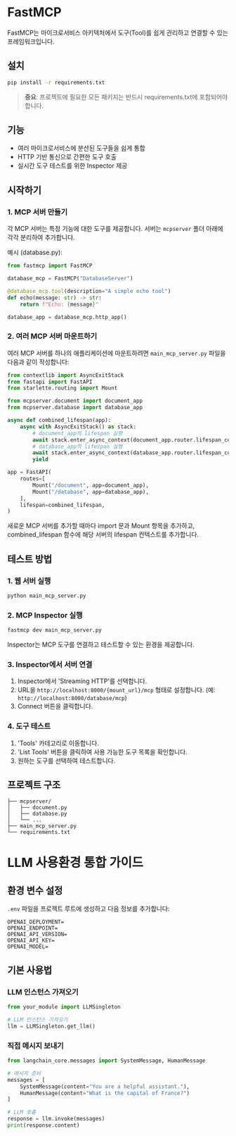 # FastMCP

FastMCP는 마이크로서비스 아키텍처에서 도구(Tool)를 쉽게 관리하고 연결할 수 있는 프레임워크입니다.

## 설치

```bash
pip install -r requirements.txt
```

> **중요**: 프로젝트에 필요한 모든 패키지는 반드시 requirements.txt에 포함되어야 합니다.

## 기능

- 여러 마이크로서비스에 분산된 도구들을 쉽게 통합
- HTTP 기반 통신으로 간편한 도구 호출
- 실시간 도구 테스트를 위한 Inspector 제공

## 시작하기

### 1. MCP 서버 만들기

각 MCP 서버는 특정 기능에 대한 도구를 제공합니다. 서버는 `mcpserver` 폴더 아래에 각각 분리하여 추가합니다.

예시 (database.py):
```python
from fastmcp import FastMCP

database_mcp = FastMCP("DatabaseServer")

@database_mcp.tool(description="A simple echo tool")
def echo(message: str) -> str:
    return f"Echo: {message}"

database_app = database_mcp.http_app()
```

### 2. 여러 MCP 서버 마운트하기

여러 MCP 서버를 하나의 애플리케이션에 마운트하려면 `main_mcp_server.py` 파일을 다음과 같이 작성합니다:

```python
from contextlib import AsyncExitStack
from fastapi import FastAPI
from starlette.routing import Mount

from mcpserver.document import document_app
from mcpserver.database import database_app

async def combined_lifespan(app):
    async with AsyncExitStack() as stack:
        # document_app의 lifespan 실행
        await stack.enter_async_context(document_app.router.lifespan_context(app))
        # database_app의 lifespan 실행
        await stack.enter_async_context(database_app.router.lifespan_context(app))
        yield

app = FastAPI(
    routes=[
        Mount("/document", app=document_app),
        Mount("/database", app=database_app),
    ],
    lifespan=combined_lifespan,
)
```

새로운 MCP 서버를 추가할 때마다 import 문과 Mount 항목을 추가하고, combined_lifespan 함수에 해당 서버의 lifespan 컨텍스트를 추가합니다.

## 테스트 방법

### 1. 웹 서버 실행

```bash
python main_mcp_server.py
```

### 2. MCP Inspector 실행

```bash
fastmcp dev main_mcp_server.py
```

Inspector는 MCP 도구를 연결하고 테스트할 수 있는 환경을 제공합니다.

### 3. Inspector에서 서버 연결

1. Inspector에서 'Streaming HTTP'를 선택합니다.
2. URL을 `http://localhost:8000/{mount_url}/mcp` 형태로 설정합니다.
   (예: `http://localhost:8000/database/mcp`)
3. Connect 버튼을 클릭합니다.

### 4. 도구 테스트

1. 'Tools' 카테고리로 이동합니다.
2. 'List Tools' 버튼을 클릭하여 사용 가능한 도구 목록을 확인합니다.
3. 원하는 도구를 선택하여 테스트합니다.

## 프로젝트 구조

```
├── mcpserver/
│   ├── document.py
│   ├── database.py
│   └── ...
├── main_mcp_server.py
└── requirements.txt
```
# LLM 사용환경 통합 가이드

## 환경 변수 설정
`.env` 파일을 프로젝트 루트에 생성하고 다음 정보를 추가합니다:

```
OPENAI_DEPLOYMENT=
OPENAI_ENDPOINT=
OPENAI_API_VERSION=
OPENAI_API_KEY=
OPENAI_MODEL=
```

## 기본 사용법

### LLM 인스턴스 가져오기

```python
from your_module import LLMSingleton

# LLM 인스턴스 가져오기
llm = LLMSingleton.get_llm()
```

### 직접 메시지 보내기

```python
from langchain_core.messages import SystemMessage, HumanMessage

# 메시지 준비
messages = [
    SystemMessage(content="You are a helpful assistant."),
    HumanMessage(content="What is the capital of France?")
]

# LLM 호출
response = llm.invoke(messages)
print(response.content)
```